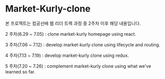 # Market-Kurly-clone

본 프로젝트는 컴공선배 웹 리더 트랙 과정 중 2주차 이후 해당 내용입니다.

2 주차(6.29 ~ 7.05) : clone market-kurly homepage using react.

3 주차(7.06 ~ 7.12) : develop market-kurly clone using lifecycle and routing.

4 주차(7.13 ~ 7.19) : develop market-kurly clone using redux.

5 주차(7.20 ~ 7.26) : complement market-kurly clone using what we've learned so far.

